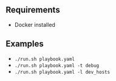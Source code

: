 ## Requirements

* Docker installed

## Examples

*   `./run.sh playbook.yaml`
*   `./run.sh playbook.yaml -t debug`
*   `./run.sh playbook.yaml -l dev_hosts`
